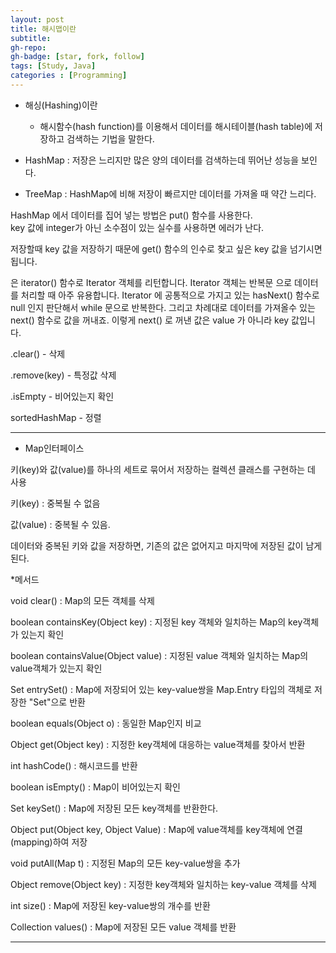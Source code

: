 ```yaml
---
layout: post
title: 해시맵이란
subtitle: 
gh-repo: 
gh-badge: [star, fork, follow]
tags: [Study, Java]
categories : [Programming]
---
```


* 해싱(Hashing)이란 
    - 해시함수(hash function)를 이용해서 데이터를 해시테이블(hash table)에 저장하고 검색하는 기법을 말한다.

* HashMap : 저장은 느리지만 많은 양의 데이터를 검색하는데 뛰어난 성능을 보인다.

* TreeMap : HashMap에 비해 저장이 빠르지만 데이터를 가져올 때 약간 느리다.

HashMap 에서 데이터를 집어 넣는 방법은 put() 함수를 사용한다.   
key 값에 integer가 아닌 소수점이 있는 실수를 사용하면 에러가 난다.

저장할때 key 값을 저장하기 때문에 get() 함수의 인수로 찾고 싶은 key 값을 넘기시면 됩니다.


은 iterator() 함수로 Iterator 객체를 리턴합니다. Iterator 객체는 반복문 으로 데이터를 처리할 때 아주 유용합니다. Iterator 에 공통적으로 가지고 있는 hasNext() 함수로 null 인지 판단해서 while 문으로 반복한다. 그리고 차례대로 데이터를 가져올수 있는 next() 함수로 값을 꺼내죠. 이렇게 next() 로 꺼낸 값은 value 가 아니라 key 값입니다. 

.clear() - 삭제

.remove(key) - 특정값 삭제

.isEmpty - 비어있는지 확인

sortedHashMap - 정렬


---
* Map인터페이스  



키(key)와 값(value)를 하나의 세트로 묶어서 저장하는 컬렉션 클래스를 구현하는 데 사용

키(key) : 중복될 수 없음

값(value) : 중복될 수 있음.



데이터와 중복된 키와 값을 저장하면, 기존의 값은 없어지고 마지막에 저장된 값이 남게 된다.



*메서드

void clear() : Map의 모든 객체를 삭제

boolean containsKey(Object key) : 지정된 key 객체와 일치하는 Map의 key객체가 있는지 확인

boolean containsValue(Object value) : 지정된 value 객체와 일치하는 Map의 value객체가 있는지 확인

Set entrySet() : Map에 저장되어 있는 key-value쌍을 Map.Entry 타입의 객체로 저장한 "Set"으로 반환

boolean equals(Object o) : 동일한 Map인지 비교

Object get(Object key) : 지정한 key객체에 대응하는 value객체를 찾아서 반환

int hashCode() : 해시코드를 반환

boolean isEmpty() : Map이 비어있는지 확인

Set keySet() : Map에 저장된 모든 key객체를 반환한다.

Object put(Object key, Object Value) : Map에 value객체를 key객체에 연결(mapping)하여 저장

void putAll(Map t) : 지정된 Map의 모든 key-value쌍을 추가

Object remove(Object key) : 지정한 key객체와 일치하는 key-value 객체를 삭제

int size() : Map에 저장된 key-value쌍의 개수를 반환

Collection values() : Map에 저장된 모든 value 객체를 반환


---


